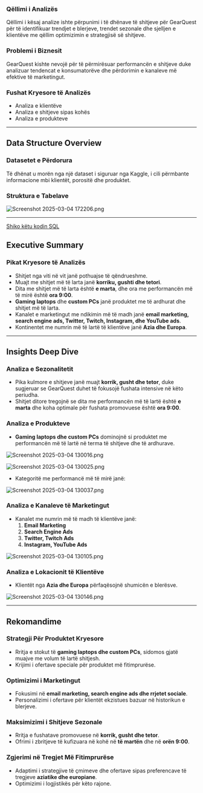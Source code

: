 ### **Qëllimi i Analizës**

Qëllimi i kësaj analize ishte përpunimi i të dhënave të shitjeve për GearQuest për të identifikuar trendjet e blerjeve, trendet sezonale dhe sjelljen e klientëve me qëllim optimizimin e strategjisë së shitjeve.

### **Problemi i Biznesit**

GearQuest kishte nevojë për të përmirësuar performancën e shitjeve duke analizuar tendencat e konsumatorëve dhe përdorimin e kanaleve më efektive të marketingut.

### **Fushat Kryesore të Analizës**

- Analiza e klientëve
- Analiza e shitjeve sipas kohës
- Analiza e produkteve

---

## **Data Structure Overview**

### **Datasetet e Përdorura**

Të dhënat u morën nga një dataset i siguruar nga Kaggle, i cili përmbante informacione mbi klientët, porositë dhe produktet.

### **Struktura e Tabelave**

![Screenshot 2025-03-04 172206.png](attachment:26f9f93f-bf4e-4c56-a8e0-1ba94f199f62:Screenshot_2025-03-04_172206.png)

---

[Shiko këtu kodin SQL](https://www.notion.so/Shiko-k-tu-kodin-SQL-1ac8711563b28033b771dbafd7b869fc?pvs=21)

## **Executive Summary**

### **Pikat Kryesore të Analizës**

- Shitjet nga viti në vit janë pothuajse të qëndrueshme.
- Muajt me shitjet më të larta janë **korriku, gushti dhe tetori**.
- Dita me shitjet më të larta është **e marta**, dhe ora me performancën më të mirë është **ora 9:00**.
- **Gaming laptops** dhe **custom PCs** janë produktet me të ardhurat dhe shitjet më të larta.
- Kanalet e marketingut me ndikimin më të madh janë **email marketing, search engine ads, Twitter, Twitch, Instagram, dhe YouTube ads**.
- Kontinentet me numrin më të lartë të klientëve janë **Azia dhe Europa**.

---

## **Insights Deep Dive**

### **Analiza e Sezonalitetit**

- Pika kulmore e shitjeve janë muajt **korrik, gusht dhe tetor**, duke sugjeruar se GearQuest duhet të fokusojë fushata intensive në këto periudha.
- Shitjet ditore tregojnë se dita me performancën më të lartë është **e marta** dhe koha optimale për fushata promovuese është **ora 9:00**.

### **Analiza e Produkteve**

- **Gaming laptops dhe custom PCs** dominojnë si produktet me performancën më të lartë në terma të shitjeve dhe të ardhurave.

![Screenshot 2025-03-04 130016.png](attachment:c6d67399-a7b9-440e-955b-da7fdeadfae2:Screenshot_2025-03-04_130016.png)

![Screenshot 2025-03-04 130025.png](attachment:82dab28f-9d7a-45f9-ba03-4b8bc07f46d0:6b4b1f0a-1be5-4ae7-bba4-228a3a9571fb.png)

- Kategoritë me performancë më të mirë janë:

![Screenshot 2025-03-04 130037.png](attachment:70508767-4a87-490e-99a8-ae6e05b2de96:Screenshot_2025-03-04_130037.png)

### **Analiza e Kanaleve të Marketingut**

- Kanalet me numrin më të madh të klientëve janë:
    1. **Email Marketing**
    2. **Search Engine Ads**
    3. **Twitter, Twitch Ads**
    4. **Instagram, YouTube Ads**

![Screenshot 2025-03-04 130105.png](attachment:8f5bdbb9-2c8f-4db8-9d68-62ba4f052eba:4122e444-328b-407d-abc5-bbca3c458a53.png)

### **Analiza e Lokacionit të Klientëve**

- Klientët nga **Azia dhe Europa** përfaqësojnë shumicën e blerësve.

![Screenshot 2025-03-04 130146.png](attachment:eab09dc4-2b41-459a-adcd-b1d8f2ba30b8:Screenshot_2025-03-04_130146.png)

---

## **Rekomandime**

### **Strategji Për Produktet Kryesore**

- Rritja e stokut të **gaming laptops dhe custom PCs**, sidomos gjatë muajve me volum të lartë shitjesh.
- Krijimi i ofertave speciale për produktet më fitimprurëse.

### **Optimizimi i Marketingut**

- Fokusimi në **email marketing, search engine ads dhe rrjetet sociale**.
- Personalizimi i ofertave për klientët ekzistues bazuar në historikun e blerjeve.

### **Maksimizimi i Shitjeve Sezonale**

- Rritja e fushatave promovuese në **korrik, gusht dhe tetor**.
- Ofrimi i zbritjeve të kufizuara në kohë në **të martën** dhe në **orën 9:00**.

### **Zgjerimi në Tregjet Më Fitimprurëse**

- Adaptimi i strategjive të çmimeve dhe ofertave sipas preferencave të tregjeve **aziatike dhe europiane**.
- Optimizimi i logjistikës për këto rajone.
